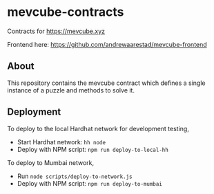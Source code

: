 # mevcube-contracts

Contracts for https://mevcube.xyz

Frontend here: https://github.com/andrewaarestad/mevcube-frontend

## About

This repository contains the mevcube contract which defines a single instance of a puzzle and methods to solve it.

## Deployment

To deploy to the local Hardhat network for development testing,

* Start Hardhat network: `hh node`
* Deploy with NPM script: `npm run deploy-to-local-hh`

To deploy to Mumbai network, 

* Run `node scripts/deploy-to-network.js`
* Deploy with NPM script: `npm run deploy-to-mumbai`
